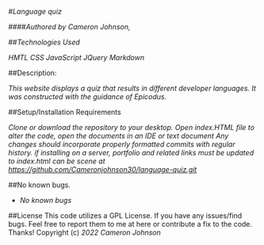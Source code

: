 #_Language quiz_

####_Authored by Cameron Johnson,_


##_Technologies Used_

*HMTL*
*CSS*
*JavaScript*
*JQuery*
*Markdown*

##Description: 

_This website displays a quiz that results in different developer languages. It was constructed with the guidance of Epicodus._

##Setup/Installation Requirements

_Clone or download the repository to your desktop._
_Open index.HTML file_
_to alter the code, open the documents in an IDE or text document
Any changes should incorporate properly formatted commits with regular history._
_if installing on a server, portfolio and related links must be updated to index.html_
_can be scene at https://github.com/Cameronjohnson30/language-quiz.git_

##No known bugs.
* _No known bugs_

##License This code utilizes a GPL License. If you have any issues/find bugs. Feel free to report them to me at here or contribute a fix to the code. Thanks! Copyright (c) _2022_ _Cameron Johnson_
